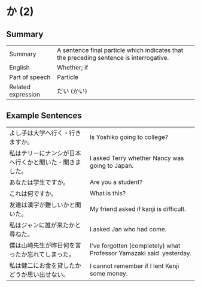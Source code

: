 # か (2)

## Summary

<table><tr>   <td>Summary</td>   <td>A sentence final particle which indicates that the preceding sentence is interrogative.</td></tr><tr>   <td>English</td>   <td>Whether; if</td></tr><tr>   <td>Part of speech</td>   <td>Particle</td></tr><tr>   <td>Related expression</td>   <td>だい (かい)</td></tr></table>

## Example Sentences

<table><tr>   <td>よし子は大学へ行く・行きますか。</td>   <td>Is Yoshiko going to college?</td></tr><tr>   <td>私はテリーにナンシが日本へ行くかと聞いた・聞きました。</td>   <td>I asked Terry whether Nancy was going to Japan.</td></tr><tr>   <td>あなたは学生ですか。</td>   <td>Are you a student?</td></tr><tr>   <td>これは何ですか。</td>   <td>What is this?</td></tr><tr>   <td>友達は漢字が難しいかと聞いた。</td>   <td>My friend asked if kanji is difficult.</td></tr><tr>   <td>私はジャンに誰が来たかと尋ねた。</td>   <td>I asked Jan who had come.</td></tr><tr>   <td>僕は山崎先生が昨日何を言ったか忘れてしまった。</td>   <td>I've forgotten (completely) what Professor Yamazaki said &nbsp;yesterday.</td></tr><tr>   <td>私は健二にお金を貸したかどうか思い出せない。</td>   <td>I cannot remember if I lent Kenji some money.</td></tr></table>

